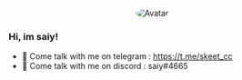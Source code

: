 <p align="center">
  <a>
<img src="https://avatars1.githubusercontent.com/u/40726857?s=60&u=70a7be43c5f46063babcff129ca365d6a40e8a91&v=4" alt="Avatar" style="border-radius: 50%;">
  </a>
</p>

### Hi, im saiy! 
- 💬 Come talk with me on telegram : https://t.me/skeet_cc
- 💬 Come talk with me on discord : saiy#4665

